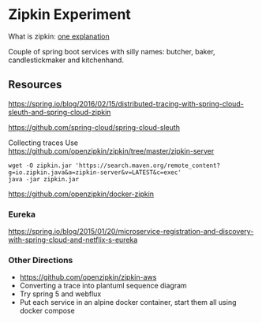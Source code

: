 # Zipkin Experiment

What is zipkin: [one explanation](http://ryanjbaxter.com/cloud/spring%20cloud/spring/2016/07/07/spring-cloud-sleuth.html)

Couple of spring boot services with silly names: butcher, baker, candlestickmaker and kitchenhand.

## Resources

https://spring.io/blog/2016/02/15/distributed-tracing-with-spring-cloud-sleuth-and-spring-cloud-zipkin

https://github.com/spring-cloud/spring-cloud-sleuth

Collecting traces
Use https://github.com/openzipkin/zipkin/tree/master/zipkin-server

    wget -O zipkin.jar 'https://search.maven.org/remote_content?g=io.zipkin.java&a=zipkin-server&v=LATEST&c=exec'
    java -jar zipkin.jar
    
https://github.com/openzipkin/docker-zipkin    
    
### Eureka
https://spring.io/blog/2015/01/20/microservice-registration-and-discovery-with-spring-cloud-and-netflix-s-eureka

### Other Directions

* https://github.com/openzipkin/zipkin-aws
* Converting a trace into plantuml sequence diagram
* Try spring 5 and webflux
* Put each service in an alpine docker container, start them all using docker compose